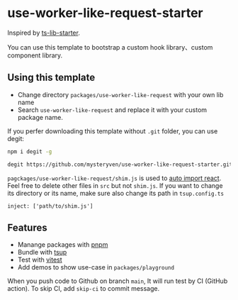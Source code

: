 # use-worker-like-request-starter

Inspired by [ts-lib-starter](https://github.com/egoist/ts-lib-starter).

You can use this template to bootstrap a custom hook library、custom component library. 
## Using this template

- Change directory `packages/use-worker-like-request` with your own lib name
- Search `use-worker-like-request` and replace it with your custom package name.

If you perfer downloading this template without `.git` folder, you can use degit:

```bash
npm i degit -g

degit https://github.com/mysteryven/use-worker-like-request-starter.git
```

`pagckages/use-worker-like-request/shim.js` is used to [auto import react](https://github.com/evanw/esbuild/issues/334#issuecomment-711150675). Feel free to delete other files in `src` but not `shim.js`. If you want to change its directory or its name, make sure also change its path in `tsup.config.ts`  

```
inject: ['path/to/shim.js']
```

## Features

- Manange packages with [pnpm](https://pnpm.js.org/)
- Bundle with [tsup](https://github.com/egoist/tsup)
- Test with [vitest](https://vitest.dev)
- Add demos to show use-case in `packages/playground`

When you push code to Github on branch `main`, It will run test by CI (GitHub action). To skip CI, add `skip-ci` to commit message.
